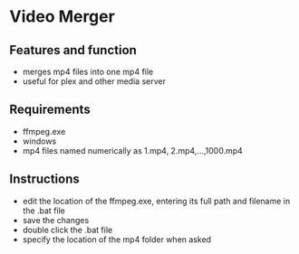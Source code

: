 # Video Merger
## Features and function
- merges mp4 files into one mp4 file
- useful for plex and other media server
## Requirements
- ffmpeg.exe
- windows
- mp4 files named numerically as 1.mp4, 2.mp4,...,1000.mp4
## Instructions
- edit the location of the ffmpeg.exe, entering its full path and filename in the .bat file
- save the changes
- double click the .bat file
- specify the location of the mp4 folder when asked
